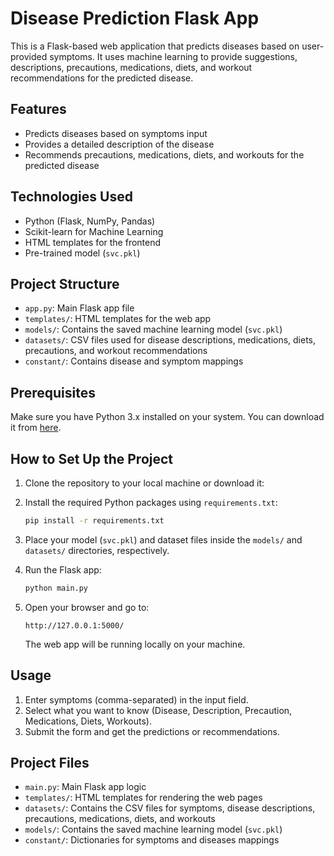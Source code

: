 # Disease Prediction Flask App

This is a Flask-based web application that predicts diseases based on user-provided symptoms. It uses machine learning to provide suggestions, descriptions, precautions, medications, diets, and workout recommendations for the predicted disease.

## Features

- Predicts diseases based on symptoms input
- Provides a detailed description of the disease
- Recommends precautions, medications, diets, and workouts for the predicted disease

## Technologies Used

- Python (Flask, NumPy, Pandas)
- Scikit-learn for Machine Learning
- HTML templates for the frontend
- Pre-trained model (`svc.pkl`)

## Project Structure

- `app.py`: Main Flask app file
- `templates/`: HTML templates for the web app
- `models/`: Contains the saved machine learning model (`svc.pkl`)
- `datasets/`: CSV files used for disease descriptions, medications, diets, precautions, and workout recommendations
- `constant/`: Contains disease and symptom mappings

## Prerequisites

Make sure you have Python 3.x installed on your system. You can download it from [here](https://www.python.org/downloads/).

## How to Set Up the Project

1. Clone the repository to your local machine or download it:

2. Install the required Python packages using `requirements.txt`:

    ```bash
    pip install -r requirements.txt
    ```

3. Place your model (`svc.pkl`) and dataset files inside the `models/` and `datasets/` directories, respectively.

4. Run the Flask app:

    ```bash
    python main.py
    ```

5. Open your browser and go to:

    ```
    http://127.0.0.1:5000/
    ```

    The web app will be running locally on your machine.

## Usage

1. Enter symptoms (comma-separated) in the input field.
2. Select what you want to know (Disease, Description, Precaution, Medications, Diets, Workouts).
3. Submit the form and get the predictions or recommendations.

## Project Files

- `main.py`: Main Flask app logic
- `templates/`: HTML templates for rendering the web pages
- `datasets/`: Contains the CSV files for symptoms, disease descriptions, precautions, medications, diets, and workouts
- `models/`: Contains the saved machine learning model (`svc.pkl`)
- `constant/`: Dictionaries for symptoms and diseases mappings



